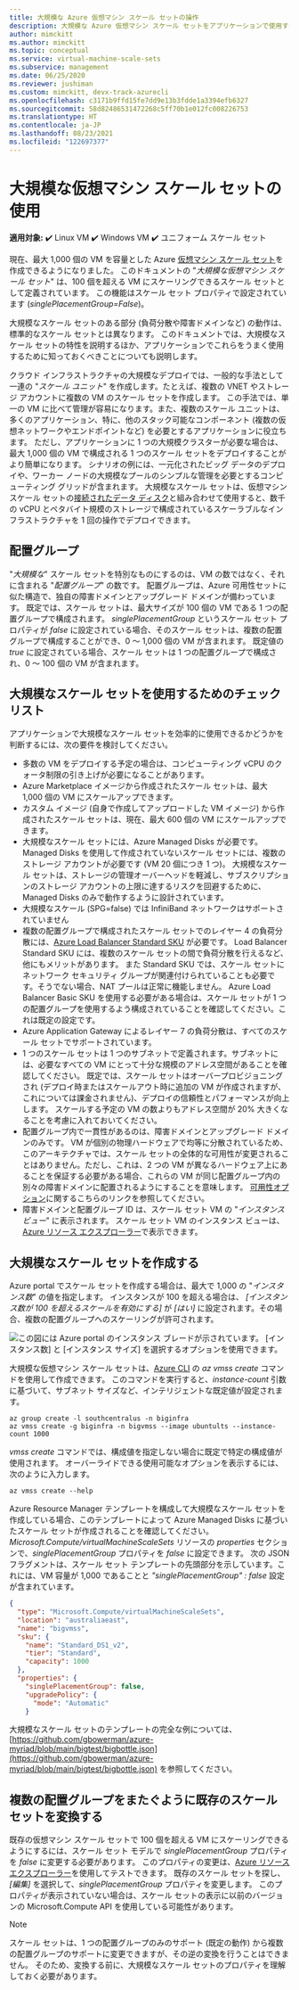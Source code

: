 ```yaml
---
title: 大規模な Azure 仮想マシン スケール セットの操作
description: 大規模な Azure 仮想マシン スケール セットをアプリケーションで使用するために知る必要があること。
author: mimckitt
ms.author: mimckitt
ms.topic: conceptual
ms.service: virtual-machine-scale-sets
ms.subservice: management
ms.date: 06/25/2020
ms.reviewer: jushiman
ms.custom: mimckitt, devx-track-azurecli
ms.openlocfilehash: c3171b9ffd15fe7dd9e13b3fdde1a3394efb6327
ms.sourcegitcommit: 58d82486531472268c5ff70b1e012fc008226753
ms.translationtype: HT
ms.contentlocale: ja-JP
ms.lasthandoff: 08/23/2021
ms.locfileid: "122697377"
---
```

# <a name="working-with-large-virtual-machine-scale-sets"></a>大規模な仮想マシン スケール セットの使用

**適用対象:** :heavy_check_mark: Linux VM :heavy_check_mark: Windows VM :heavy_check_mark: ユニフォーム スケール セット

現在、最大 1,000 個の VM を容量とした Azure [仮想マシン スケール セット](./index.yml)を作成できるようになりました。 このドキュメントの "_大規模な仮想マシン スケール セット_" は、100 個を超える VM にスケーリングできるスケール セットとして定義されています。 この機能はスケール セット プロパティで設定されています (_singlePlacementGroup=False_)。 

大規模なスケール セットのある部分 (負荷分散や障害ドメインなど) の動作は、標準的なスケール セットとは異なります。 このドキュメントでは、大規模なスケール セットの特性を説明するほか、アプリケーションでこれらをうまく使用するために知っておくべきことについても説明します。 

クラウド インフラストラクチャの大規模なデプロイでは、一般的な手法として一連の "_スケール ユニット_" を作成します。たとえば、複数の VNET やストレージ アカウントに複数の VM のスケール セットを作成します。 この手法では、単一の VM に比べて管理が容易になります。また、複数のスケール ユニットは、多くのアプリケーション、特に、他のスタック可能なコンポーネント (複数の仮想ネットワークやエンドポイントなど) を必要とするアプリケーションに役立ちます。 ただし、アプリケーションに 1 つの大規模クラスターが必要な場合は、最大 1,000 個の VM で構成される 1 つのスケール セットをデプロイすることがより簡単になります。 シナリオの例には、一元化されたビッグ データのデプロイや、ワーカー ノードの大規模なプールのシンプルな管理を必要とするコンピューティング グリッドが含まれます。 大規模なスケール セットは、仮想マシン スケール セットの[接続されたデータ ディスク](virtual-machine-scale-sets-attached-disks.md)と組み合わせて使用すると、数千の vCPU とペタバイト規模のストレージで構成されているスケーラブルなインフラストラクチャを 1 回の操作でデプロイできます。

## <a name="placement-groups"></a>配置グループ 
"_大規模な_" スケール セットを特別なものにするのは、VM の数ではなく、それに含まれる "_配置グループ_" の数です。 配置グループは、Azure 可用性セットに似た構造で、独自の障害ドメインとアップグレード ドメインが備わっています。 既定では、スケール セットは、最大サイズが 100 個の VM である 1 つの配置グループで構成されます。 _singlePlacementGroup_ というスケール セット プロパティが _false_ に設定されている場合、そのスケール セットは、複数の配置グループで構成することができ、0 ～ 1,000 個の VM が含まれます。 既定値の _true_ に設定されている場合、スケール セットは 1 つの配置グループで構成され、0 ～ 100 個の VM が含まれます。

## <a name="checklist-for-using-large-scale-sets"></a>大規模なスケール セットを使用するためのチェックリスト
アプリケーションで大規模なスケール セットを効率的に使用できるかどうかを判断するには、次の要件を検討してください。

- 多数の VM をデプロイする予定の場合は、コンピューティング vCPU のクォータ制限の引き上げが必要になることがあります。 
- Azure Marketplace イメージから作成されたスケール セットは、最大 1,000 個の VM にスケールアップできます。
- カスタム イメージ (自身で作成してアップロードした VM イメージ) から作成されたスケール セットは、現在、最大 600 個の VM にスケールアップできます。
- 大規模なスケール セットには、Azure Managed Disks が必要です。 Managed Disks を使用して作成されていないスケール セットには、複数のストレージ アカウントが必要です (VM 20 個につき 1 つ)。 大規模なスケール セットは、ストレージの管理オーバーヘッドを軽減し、サブスクリプションのストレージ アカウントの上限に達するリスクを回避するために、Managed Disks のみで動作するように設計されています。 
- 大規模なスケール (SPG=false) では InfiniBand ネットワークはサポートされていません
- 複数の配置グループで構成されたスケール セットでのレイヤー 4 の負荷分散には、[Azure Load Balancer Standard SKU](../load-balancer/load-balancer-overview.md) が必要です。 Load Balancer Standard SKU には、複数のスケール セットの間で負荷分散を行えるなど、他にもメリットがあります。 また Standard SKU では、スケール セットにネットワーク セキュリティ グループが関連付けられていることも必要です。そうでない場合、NAT プールは正常に機能しません。 Azure Load Balancer Basic SKU を使用する必要がある場合は、スケール セットが 1 つの配置グループを使用するよう構成されていることを確認してください。これは既定の設定です。
- Azure Application Gateway によるレイヤー 7 の負荷分散は、すべてのスケール セットでサポートされています。
- 1 つのスケール セットは 1 つのサブネットで定義されます。サブネットには、必要なすべての VM にとって十分な規模のアドレス空間があることを確認してください。 既定では、スケール セットはオーバープロビジョニングされ (デプロイ時またはスケールアウト時に追加の VM が作成されますが、これについては課金されません)、デプロイの信頼性とパフォーマンスが向上します。 スケールする予定の VM の数よりもアドレス空間が 20% 大きくなることを考慮に入れておいてください。
- 配置グループ内で一貫性があるのは、障害ドメインとアップグレード ドメインのみです。 VM が個別の物理ハードウェアで均等に分散されているため、このアーキテクチャでは、スケール セットの全体的な可用性が変更されることはありません。ただし、これは、2 つの VM が異なるハードウェア上にあることを保証する必要がある場合、これらの VM が同じ配置グループ内の別々の障害ドメインに配置されるようにすることを意味します。 [可用性オプション](../virtual-machines/availability.md)に関するこちらのリンクを参照してください。 
- 障害ドメインと配置グループ ID は、スケール セット VM の "_インスタンス ビュー_" に表示されます。 スケール セット VM のインスタンス ビューは、[Azure リソース エクスプローラー](https://resources.azure.com/)で表示できます。

## <a name="creating-a-large-scale-set"></a>大規模なスケール セットを作成する
Azure portal でスケール セットを作成する場合は、最大で 1,000 の "*インスタンス数*" の値を指定します。 インスタンスが 100 を超える場合は、 *[インスタンス数が 100 を超えるスケールを有効にする]* が *[はい]* に設定されます。その場合、複数の配置グループへのスケーリングが許可されます。 

![この図には Azure portal のインスタンス ブレードが示されています。 [インスタンス数] と [インスタンス サイズ] を選択するオプションを使用できます。](./media/virtual-machine-scale-sets-placement-groups/portal-large-scale.png)

大規模な仮想マシン スケール セットは、[Azure CLI](https://github.com/Azure/azure-cli) の _az vmss create_ コマンドを使用して作成できます。 このコマンドを実行すると、_instance-count_ 引数に基づいて、サブネット サイズなど、インテリジェントな既定値が設定されます。

```azurecli
az group create -l southcentralus -n biginfra
az vmss create -g biginfra -n bigvmss --image ubuntults --instance-count 1000
```

_vmss create_ コマンドでは、構成値を指定しない場合に既定で特定の構成値が使用されます。 オーバーライドできる使用可能なオプションを表示するには、次のように入力します。

```azurecli
az vmss create --help
```

Azure Resource Manager テンプレートを構成して大規模なスケール セットを作成している場合、このテンプレートによって Azure Managed Disks に基づいたスケール セットが作成されることを確認してください。 _Microsoft.Compute/virtualMachineScaleSets_ リソースの _properties_ セクションで、_singlePlacementGroup_ プロパティを _false_ に設定できます。 次の JSON フラグメントは、スケール セット テンプレートの先頭部分を示しています。これには、VM 容量が 1,000 であることと _"singlePlacementGroup" : false_ 設定が含まれています。

```json
{
  "type": "Microsoft.Compute/virtualMachineScaleSets",
  "location": "australiaeast",
  "name": "bigvmss",
  "sku": {
    "name": "Standard_DS1_v2",
    "tier": "Standard",
    "capacity": 1000
  },
  "properties": {
    "singlePlacementGroup": false,
    "upgradePolicy": {
      "mode": "Automatic"
    }
```

大規模なスケール セットのテンプレートの完全な例については、[https://github.com/gbowerman/azure-myriad/blob/main/bigtest/bigbottle.json](https://github.com/gbowerman/azure-myriad/blob/main/bigtest/bigbottle.json) を参照してください。

## <a name="converting-an-existing-scale-set-to-span-multiple-placement-groups"></a>複数の配置グループをまたぐように既存のスケール セットを変換する
既存の仮想マシン スケール セットで 100 個を超える VM にスケーリングできるようにするには、スケール セット モデルで _singlePlacementGroup_ プロパティを _false_ に変更する必要があります。 このプロパティの変更は、[Azure リソース エクスプローラー](https://resources.azure.com/)を使用してテストできます。 既存のスケール セットを探し、 _[編集]_ を選択して、_singlePlacementGroup_ プロパティを変更します。 このプロパティが表示されていない場合は、スケール セットの表示に以前のバージョンの Microsoft.Compute API を使用している可能性があります。

> [!NOTE]
> スケール セットは、1 つの配置グループのみのサポート (既定の動作) から複数の配置グループのサポートに変更できますが、その逆の変換を行うことはできません。 そのため、変換する前に、大規模なスケール セットのプロパティを理解しておく必要があります。
